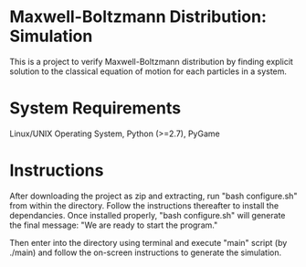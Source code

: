 # Maxwell-Boltzmann Distribution: Simulation
This is a project to verify Maxwell-Boltzmann distribution by finding explicit solution to the classical equation of motion for each particles in a system.

# System Requirements
Linux/UNIX Operating System, Python (>=2.7), PyGame

# Instructions
After downloading the project as zip and extracting, run "bash configure.sh" from within the directory. Follow the instructions thereafter to install the dependancies. Once installed properly, "bash configure.sh" will generate the final message: "We are ready to start the program." 

Then enter into the directory using terminal and execute "main" script (by ./main) and follow the on-screen instructions to generate the simulation. 
